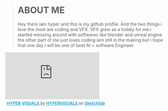
> # ABOUT ME
>Hey there iam hyper and this is my github profile. And the two things i love the most are coding and VFX.
>VFX grew as a hobby for me.i started messing around with softwares like blender and unreal engine.
>the other part of me just loves coding iam still in the making but i hope that one day i will be one of best AI + software Engineer.

<div class="sketchfab-embed-wrapper"> <iframe title="HYPER VISUALS" frameborder="0" allowfullscreen mozallowfullscreen="true" webkitallowfullscreen="true" allow="autoplay; fullscreen; xr-spatial-tracking" xr-spatial-tracking execution-while-out-of-viewport execution-while-not-rendered web-share src="https://sketchfab.com/models/e5dbd3b77b294b5e98506a77a9ee676a/embed"> </iframe> <p style="font-size: 13px; font-weight: normal; margin: 5px; color: #4A4A4A;"> <a href="https://sketchfab.com/3d-models/hyper-visuals-e5dbd3b77b294b5e98506a77a9ee676a?utm_medium=embed&utm_campaign=share-popup&utm_content=e5dbd3b77b294b5e98506a77a9ee676a" target="_blank" rel="nofollow" style="font-weight: bold; color: #1CAAD9;"> HYPER VISUALS </a> by <a href="https://sketchfab.com/hypervisuals?utm_medium=embed&utm_campaign=share-popup&utm_content=e5dbd3b77b294b5e98506a77a9ee676a" target="_blank" rel="nofollow" style="font-weight: bold; color: #1CAAD9;"> HYPERVISUALS </a> on <a href="https://sketchfab.com?utm_medium=embed&utm_campaign=share-popup&utm_content=e5dbd3b77b294b5e98506a77a9ee676a" target="_blank" rel="nofollow" style="font-weight: bold; color: #1CAAD9;">Sketchfab</a></p></div>

